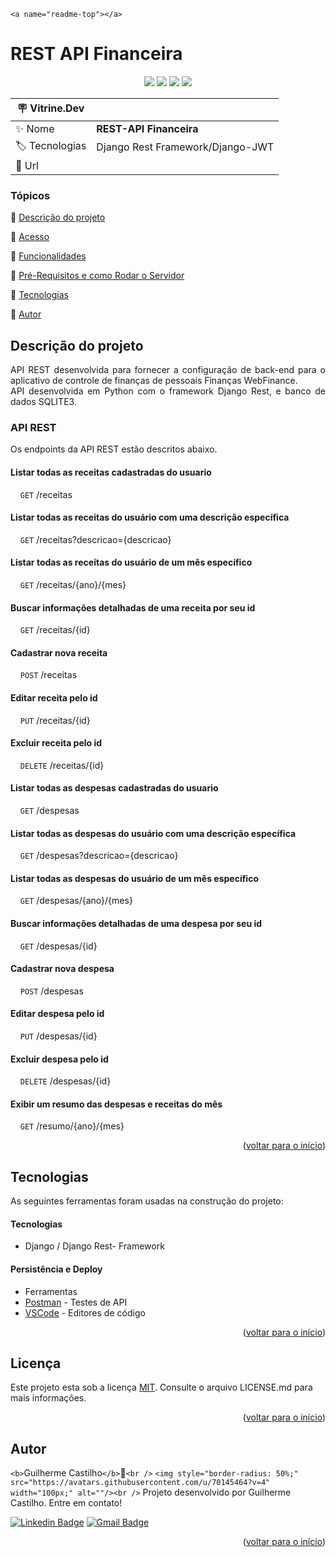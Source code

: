 `<a name="readme-top"></a>`

# REST API Financeira

<p align="center">
  <img src="https://img.shields.io/static/v1?label=Django&message=framework&color=green&style=for-the-badge&logo=Django"/>
  <img src="http://img.shields.io/static/v1?label=Python&message=3.10.2&color=green&style=for-the-badge&logo=Python"/>
  <img src="http://img.shields.io/static/v1?label=STATUS&message=CONCLUIDO&color=GREEN&style=for-the-badge"/>
  <img src="http://img.shields.io/static/v1?label=License&message=MIT&color=green&style=for-the-badge"/>

| :placard: Vitrine.Dev |                                  |
| --------------------- | -------------------------------- |
| ✨ Nome               | **REST-API Financeira**    |
| 🏷 Tecnologias        | Django Rest Framework/Django-JWT |
| 🚀 Url                |                                  |

### Tópicos

🔹 [Descrição do projeto](#descrição-do-projeto)

🔹 [Acesso](#acesso)

🔹 [Funcionalidades](#funcionalidades)

🔹 [Pré-Requisitos e como Rodar o Servidor](#pré-requisitos)

🔹 [Tecnologias](#tecnologias)

🔹 [Autor](#autor)

## Descrição do projeto

<p align="justify">
  API REST desenvolvida para fornecer a configuração de back-end para o aplicativo de controle de finanças de pessoais Finanças WebFinance.<br />
  API desenvolvida em Python com o framework Django Rest, e banco de dados SQLITE3. 
</p>

### API REST

  Os endpoints da API REST estão descritos abaixo.

#### Listar todas as receitas cadastradas do usuario

&nbsp;&nbsp;&nbsp;&nbsp;`GET` /receitas

#### Listar todas as receitas do usuário com uma descrição específica

&nbsp;&nbsp;&nbsp;&nbsp;`GET` /receitas?descricao={descricao}

#### Listar todas as receitas do usuário de um mês específico

&nbsp;&nbsp;&nbsp;&nbsp;`GET` /receitas/{ano}/{mes}

#### Buscar informações detalhadas de uma receita por seu id

&nbsp;&nbsp;&nbsp;&nbsp;`GET` /receitas/{id}

#### Cadastrar nova receita

&nbsp;&nbsp;&nbsp;&nbsp;`POST` /receitas

#### Editar receita pelo id

&nbsp;&nbsp;&nbsp;&nbsp;`PUT` /receitas/{id}

#### Excluir receita pelo id

&nbsp;&nbsp;&nbsp;&nbsp;`DELETE` /receitas/{id}

#### Listar todas as despesas cadastradas do usuario

&nbsp;&nbsp;&nbsp;&nbsp;`GET` /despesas

#### Listar todas as despesas do usuário com uma descrição específica

&nbsp;&nbsp;&nbsp;&nbsp;`GET` /despesas?descricao={descricao}

#### Listar todas as despesas do usuário de um mês específico

&nbsp;&nbsp;&nbsp;&nbsp;`GET` /despesas/{ano}/{mes}

#### Buscar informações detalhadas de uma despesa por seu id

&nbsp;&nbsp;&nbsp;&nbsp;`GET` /despesas/{id}

#### Cadastrar nova despesa

&nbsp;&nbsp;&nbsp;&nbsp;`POST` /despesas

#### Editar despesa pelo id

&nbsp;&nbsp;&nbsp;&nbsp;`PUT` /despesas/{id}

#### Excluir despesa pelo id

&nbsp;&nbsp;&nbsp;&nbsp;`DELETE` /despesas/{id}

#### Exibir um resumo das despesas e receitas do mês

&nbsp;&nbsp;&nbsp;&nbsp;`GET` /resumo/{ano}/{mes}

<p align="right">(<a href="#readme-top">voltar para o início</a>)</p>

## Tecnologias

As seguintes ferramentas foram usadas na construção do projeto:

#### Tecnologias

- Django / Django Rest- Framework

#### Persistência e Deploy

- Ferramentas
- [Postman](https://www.postman.com/) - Testes de API
- [VSCode](https://code.visualstudio.com/) - Editores de código

<p align="right">(<a href="#readme-top">voltar para o início</a>)</p>

## Licença

Este projeto esta sob a licença [MIT](./LICENSE). Consulte o arquivo LICENSE.md para mais informações.

<p align="right">(<a href="#readme-top">voltar para o início</a>)</p>

## Autor

`<b>`Guilherme Castilho`</b>`🚀`<br />`
 `<img style="border-radius: 50%;" src="https://avatars.githubusercontent.com/u/70145464?v=4" width="100px;" alt=""/><br />`
Projeto desenvolvido por Guilherme Castilho. Entre em contato!

[![Linkedin Badge](https://img.shields.io/badge/-Guilherme-blue?style=flat-square&logo=Linkedin&logoColor=white&link=https://www.linkedin.com/in/guilherme-castilho/)](https://www.linkedin.com/in/guilherme-castilho/)
[![Gmail Badge](https://img.shields.io/badge/-guilherme.castilhodeveloper@gmail.com-c14438?style=flat-square&logo=Gmail&logoColor=white&link=mailto:guilherme.castilhodeveloper@gmail.com)](mailto:guilherme.castilhodeveloper@gmail.com)

<p align="right">(<a href="#readme-top">voltar para o início</a>)</p>
